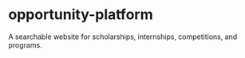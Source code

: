 # opportunity-platform
A searchable website for scholarships, internships, competitions, and programs.
